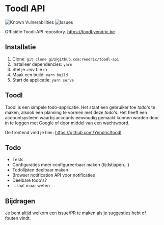 # Toodl API

![Known Vulnerabilities](https://snyk.io/test/github/Yendric/toodl-api/badge.svg)
![Issues](https://img.shields.io/github/issues/Yendric/toodl-api)

Officiële Toodl-API repository. https://toodl.yendric.be

## Installatie

1. Clone: `git clone git@github.com:Yendric/toodl-api`
2. Installeer dependencies: `yarn`
3. Stel je _.env_ file in
4. Maak een build: `yarn build`
5. Start de applicatie: `yarn serve`

## Toodl

Toodl is een simpele todo-applicatie. Het staat een gebruiker toe _todo's_ te maken, alsook een planning te vormen met deze _todo's_. Het heeft een accountsysteem waarbij accounts eenvoudig gemaakt kunnen worden door in te loggen met Google of door middel van een wachtwoord.

De frontend vind je hier: https://github.com/Yendric/toodl

## Todo

- Tests
- Configuraties meer configureerbaar maken (tijdstippen...)
- Todolijsten deelbaar maken
- Browser notification API voor notificaties
- Deelbare todo's?
- ... laat maar weten

## Bijdragen

Je bent altijd welkom een issue/PR te maken als je suggesties hebt of fouten vindt.
